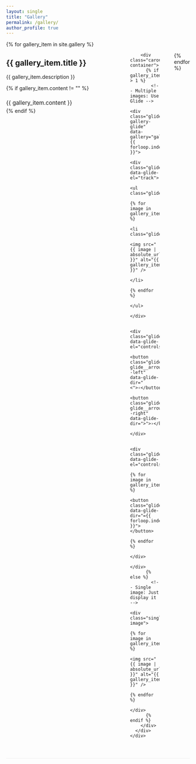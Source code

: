 ```yaml
---
layout: single
title: "Gallery"
permalink: /gallery/
author_profile: true
---
```


<!-- Glide.js CSS -->
<link rel="stylesheet" href="https://cdn.jsdelivr.net/npm/@glidejs/glide/dist/css/glide.core.min.css">
<link rel="stylesheet" href="https://cdn.jsdelivr.net/npm/@glidejs/glide/dist/css/glide.theme.min.css">

<div class="photo-gallery">
  {% for gallery_item in site.gallery %}
    <div class="gallery-section {% cycle 'left', 'right' %}">
      <div class="gallery-content">
        <div class="gallery-info">
          <h2>{{ gallery_item.title }}</h2>
          <p>{{ gallery_item.description }}</p>
          {% if gallery_item.content != "" %}
            <div class="gallery-text">
              {{ gallery_item.content }}
            </div>
          {% endif %}
        </div>
        
        <div class="carousel-container">
          {% if gallery_item.images.size > 1 %}
            <!-- Multiple images: Use Glide -->
            <div class="glide gallery-glide" data-gallery="gallery-{{ forloop.index }}">
              <div class="glide__track" data-glide-el="track">
                <ul class="glide__slides">
                  {% for image in gallery_item.images %}
                    <li class="glide__slide">
                      <img src="{{ image | absolute_url }}" alt="{{ gallery_item.title }}" />
                    </li>
                  {% endfor %}
                </ul>
              </div>
              
              <div class="glide__arrows" data-glide-el="controls">
                <button class="glide__arrow glide__arrow--left" data-glide-dir="<">‹</button>
                <button class="glide__arrow glide__arrow--right" data-glide-dir=">">›</button>
              </div>
              
              <div class="glide__bullets" data-glide-el="controls[nav]">
                {% for image in gallery_item.images %}
                  <button class="glide__bullet" data-glide-dir="={{ forloop.index0 }}"></button>
                {% endfor %}
              </div>
            </div>
          {% else %}
            <!-- Single image: Just display it -->
            <div class="single-image">
              {% for image in gallery_item.images %}
                <img src="{{ image | absolute_url }}" alt="{{ gallery_item.title }}" />
              {% endfor %}
            </div>
          {% endif %}
        </div>
      </div>
    </div>
  {% endfor %}
</div>

<style>
.carousel-container {
  flex: 1;
  max-width: 500px;
  position: relative;
}

.gallery-glide {
  width: 100%;
  height: 300px;
  border-radius: 10px;
  box-shadow: 0 4px 8px rgba(0,0,0,0.1);
  overflow: hidden;
  background: #fff;
  position: relative;
}

.glide__slide {
  display: flex;
  align-items: center;
  justify-content: center;
  background: #f8f8f8;
  height: 300px;
}

.glide__slide img {
  width: 100%;
  height: 100%;
  object-fit: cover;
}

/* Single image styling - match glide dimensions */
.single-image {
  width: 100%;
  height: 300px;
  background: #fff;
  border-radius: 10px;
  box-shadow: 0 4px 8px rgba(0,0,0,0.1);
  display: flex;
  align-items: center;
  justify-content: center;
  overflow: hidden;
}

.single-image img {
  width: 100%;
  height: 100%;
  object-fit: cover;
}

.gallery-section {
  margin-bottom: 60px;
  border-bottom: 1px solid #eee;
  padding-bottom: 40px;
}

.gallery-content {
  display: flex;
  align-items: flex-start;
  gap: 40px;
}

.gallery-info {
  flex: 1;
  min-width: 300px;
}

.gallery-section.left .gallery-content {
  flex-direction: row;
}

.gallery-section.right .gallery-content {
  flex-direction: row-reverse;
}

.gallery-text {
  margin-top: 20px;
  font-size: 1.1em;
  line-height: 1.6;
}

/* Custom Glide styling */
.glide__arrows {
  position: absolute;
  top: 50%;
  transform: translateY(-50%);
  width: 100%;
  pointer-events: none;
  z-index: 10;
}

.glide__arrow {
  position: absolute;
  background: rgba(0, 0, 0, 0.5);
  color: white;
  border: none;
  border-radius: 50%;
  width: 40px;
  height: 40px;
  font-size: 18px;
  cursor: pointer;
  pointer-events: auto;
  display: flex;
  align-items: center;
  justify-content: center;
  transition: background 0.3s;
}

.glide__arrow:hover {
  background: rgba(0, 0, 0, 0.8);
}

.glide__arrow--left {
  left: 10px;
}

.glide__arrow--right {
  right: 10px;
}

.glide__bullets {
  position: absolute;
  bottom: 15px;
  left: 50%;
  transform: translateX(-50%);
  display: flex;
  gap: 8px;
  z-index: 10;
}

.glide__bullet {
  background: rgba(255, 255, 255, 0.6);
  border: none;
  border-radius: 50%;
  width: 12px;
  height: 12px;
  cursor: pointer;
  transition: background 0.3s;
}

.glide__bullet--active {
  background: white;
}

/* Responsive design */
@media (max-width: 768px) {
  .gallery-content {
    flex-direction: column !important;
  }
  
  .gallery-info {
    min-width: auto;
  }
  
  .carousel-container {
    max-width: 100%;
    width: 100%;
  }
  
  .gallery-glide {
    height: 250px;
  }
  
  .glide__slide {
    height: 250px;
  }
  
  .single-image {
    height: 250px;
    width: 100%;
  }
  
  .glide__arrow {
    width: 35px;
    height: 35px;
    font-size: 16px;
  }
  
  .glide__bullet {
    width: 14px;
    height: 14px;
  }
}

@media (max-width: 480px) {
  .gallery-glide {
    height: 200px;
  }
  
  .glide__slide {
    height: 200px;
  }
  
  .single-image {
    height: 200px;
    width: 100%;
  }
  
  .gallery-content {
    gap: 20px;
  }
  
  .gallery-section {
    margin-bottom: 40px;
  }
  
  .glide__arrow {
    width: 30px;
    height: 30px;
    font-size: 14px;
  }
}
</style>

<!-- Glide.js JavaScript -->
<script src="https://cdn.jsdelivr.net/npm/@glidejs/glide/dist/glide.min.js"></script>

<script>
console.log('Script tag loaded');

window.addEventListener('load', function() {
  console.log('🚀 Window loaded, starting gallery initialization...');
  
  // Check if Glide is available
  if (typeof Glide === 'undefined') {
    console.error('❌ Glide.js is not loaded!');
    return;
  }
  
  console.log('✅ Glide.js is loaded');
  
  // Find all gallery elements
  const galleries = document.querySelectorAll('.gallery-glide');
  console.log('Found', galleries.length, 'galleries');
  
  if (galleries.length === 0) {
    console.log('No galleries found');
    return;
  }
  
  galleries.forEach(function(gallery, index) {
    const galleryId = gallery.getAttribute('data-gallery') || 'gallery-' + index;
    console.log('Initializing gallery:', galleryId);
    
    try {
      // Create Glide instance
      const glide = new Glide(gallery, {
        type: 'carousel',
        startAt: 0,
        perView: 1,
        focusAt: 'center',
        gap: 0,
        autoplay: false,
        hoverpause: true,
        animationDuration: 400,
        animationTimingFunc: 'ease',
        keyboard: true,
        swipeThreshold: 80,
        dragThreshold: 120
      });
      
      // Store reference
      gallery._glide = glide;
      
      // Mount the glide
      glide.mount();
      
      console.log('✅ Gallery', galleryId, 'initialized successfully');
      
      // Test if controls work
      const arrows = gallery.querySelectorAll('.glide__arrow');
      const bullets = gallery.querySelectorAll('.glide__bullet');
      console.log('Found', arrows.length, 'arrows and', bullets.length, 'bullets');
      
      // Add hover autoplay for desktop only
      if (!('ontouchstart' in window)) {
        gallery.addEventListener('mouseenter', function() {
          glide.update({ autoplay: 2000 });
          glide.play();
        });
        
        gallery.addEventListener('mouseleave', function() {
          glide.pause();
          glide.update({ autoplay: false });
        });
      }
      
    } catch (error) {
      console.error('❌ Error initializing gallery', galleryId, ':', error);
    }
  });
});
</script>